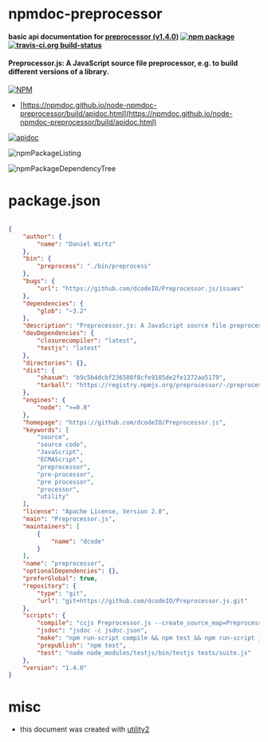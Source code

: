 # npmdoc-preprocessor

#### basic api documentation for  [preprocessor (v1.4.0)](https://github.com/dcodeIO/Preprocessor.js)  [![npm package](https://img.shields.io/npm/v/npmdoc-preprocessor.svg?style=flat-square)](https://www.npmjs.org/package/npmdoc-preprocessor) [![travis-ci.org build-status](https://api.travis-ci.org/npmdoc/node-npmdoc-preprocessor.svg)](https://travis-ci.org/npmdoc/node-npmdoc-preprocessor)

#### Preprocessor.js: A JavaScript source file preprocessor, e.g. to build different versions of a library.

[![NPM](https://nodei.co/npm/preprocessor.png?downloads=true&downloadRank=true&stars=true)](https://www.npmjs.com/package/preprocessor)

- [https://npmdoc.github.io/node-npmdoc-preprocessor/build/apidoc.html](https://npmdoc.github.io/node-npmdoc-preprocessor/build/apidoc.html)

[![apidoc](https://npmdoc.github.io/node-npmdoc-preprocessor/build/screenCapture.buildCi.browser.%252Ftmp%252Fbuild%252Fapidoc.html.png)](https://npmdoc.github.io/node-npmdoc-preprocessor/build/apidoc.html)

![npmPackageListing](https://npmdoc.github.io/node-npmdoc-preprocessor/build/screenCapture.npmPackageListing.svg)

![npmPackageDependencyTree](https://npmdoc.github.io/node-npmdoc-preprocessor/build/screenCapture.npmPackageDependencyTree.svg)



# package.json

```json

{
    "author": {
        "name": "Daniel Wirtz"
    },
    "bin": {
        "preprocess": "./bin/preprocess"
    },
    "bugs": {
        "url": "https://github.com/dcodeIO/Preprocessor.js/issues"
    },
    "dependencies": {
        "glob": "~3.2"
    },
    "description": "Preprocessor.js: A JavaScript source file preprocessor, e.g. to build different versions of a library.",
    "devDependencies": {
        "closurecompiler": "latest",
        "testjs": "latest"
    },
    "directories": {},
    "dist": {
        "shasum": "b9c5b4dcbf236508f8cfe9105de2fe1272aa5179",
        "tarball": "https://registry.npmjs.org/preprocessor/-/preprocessor-1.4.0.tgz"
    },
    "engines": {
        "node": ">=0.8"
    },
    "homepage": "https://github.com/dcodeIO/Preprocessor.js",
    "keywords": [
        "source",
        "source code",
        "JavaScript",
        "ECMAScript",
        "preprocessor",
        "pre-processor",
        "pre processor",
        "processor",
        "utility"
    ],
    "license": "Apache License, Version 2.0",
    "main": "Preprocessor.js",
    "maintainers": [
        {
            "name": "dcode"
        }
    ],
    "name": "preprocessor",
    "optionalDependencies": {},
    "preferGlobal": true,
    "repository": {
        "type": "git",
        "url": "git+https://github.com/dcodeIO/Preprocessor.js.git"
    },
    "scripts": {
        "compile": "ccjs Preprocessor.js --create_source_map=Preprocessor.min.map --compilation_level=ADVANCED_OPTIMIZATIONS --externs=node > Preprocessor.min.js",
        "jsdoc": "jsdoc -c jsdoc.json",
        "make": "npm run-script compile && npm test && npm run-script jsdoc",
        "prepublish": "npm test",
        "test": "node node_modules/testjs/bin/testjs tests/suite.js"
    },
    "version": "1.4.0"
}
```



# misc
- this document was created with [utility2](https://github.com/kaizhu256/node-utility2)
